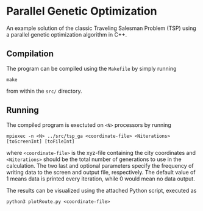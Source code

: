 # Parallel Genetic Optimization
An example solution of the classic Traveling Salesman Problem (TSP) using a parallel genetic optimization algorithm in C++.

## Compilation
The program can be compiled using the `Makefile` by simply running
```
make
```
from within the ``src/`` directory.

## Running
The compiled program is exectuted on ``<N>`` processors by running 
```
mpiexec -n <N> ../src/tsp_ga <coordinate-file> <Niterations> [toScreenInt] [toFileInt]
```
where ``<coordinate-file>`` is the xyz-file containing the city coordinates and  ``<Niterations>`` should be the total number of generations to use in the calculation. The two last and optional parameters specify the frequency of writing data to the screen and output file, respectively. The default value of 1 means data is printed every iteration, while 0 would mean no data output. 

The results can be visualized using the attached Python script, executed as
```
python3 plotRoute.py <coordinate-file>
```
